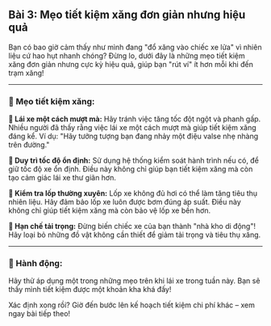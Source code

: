 ## Bài 3: Mẹo tiết kiệm xăng đơn giản nhưng hiệu quả

Bạn có bao giờ cảm thấy như mình đang "đổ xăng vào chiếc xe lửa" vì nhiên liệu cứ hao hụt nhanh chóng? Đừng lo, dưới đây là những mẹo tiết kiệm xăng đơn giản nhưng cực kỳ hiệu quả, giúp bạn "rút ví" ít hơn mỗi khi đến trạm xăng!

---

### 📌 Mẹo tiết kiệm xăng:

**🔹 Lái xe một cách mượt mà:**
Hãy tránh việc tăng tốc đột ngột và phanh gấp. Nhiều người đã thấy rằng việc lái xe một cách mượt mà giúp tiết kiệm xăng đáng kể. Ví dụ: "Hãy tưởng tượng bạn đang nhảy một điệu valse nhẹ nhàng trên đường."

**🔹 Duy trì tốc độ ổn định:**
Sử dụng hệ thống kiểm soát hành trình nếu có, để giữ tốc độ xe ổn định. Điều này không chỉ giúp bạn tiết kiệm xăng mà còn tạo cảm giác lái xe thư giãn hơn.

**🔹 Kiểm tra lốp thường xuyên:**
Lốp xe không đủ hơi có thể làm tăng tiêu thụ nhiên liệu. Hãy đảm bảo lốp xe luôn được bơm đúng áp suất. Điều này không chỉ giúp tiết kiệm xăng mà còn bảo vệ lốp xe bền hơn.

**🔹 Hạn chế tải trọng:**
Đừng biến chiếc xe của bạn thành "nhà kho di động"! Hãy loại bỏ những đồ vật không cần thiết để giảm tải trọng và tiêu thụ xăng.

---

### 🚀 Hành động:

Hãy thử áp dụng một trong những mẹo trên khi lái xe trong tuần này. Bạn sẽ thấy mình tiết kiệm được một khoản kha khá đấy!

Xác định xong rồi? Giờ đến bước lên kế hoạch tiết kiệm chi phí khác – xem ngay bài tiếp theo!